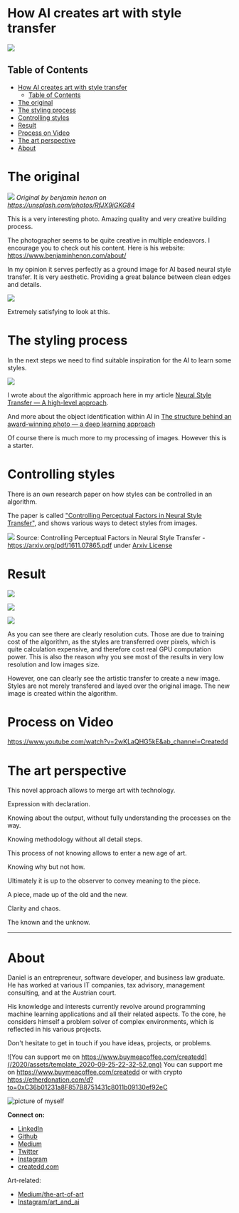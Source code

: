 # How AI creates art with style transfer

![](../assets/analyzingArtAndAi_2020-12-25-11-06-44.png)


## Table of Contents

- [How AI creates art with style transfer](#how-ai-creates-art-with-style-transfer)
  - [Table of Contents](#table-of-contents)
- [The original](#the-original)
- [The styling process](#the-styling-process)
- [Controlling styles](#controlling-styles)
- [Result](#result)
- [Process on Video](#process-on-video)
- [The art perspective](#the-art-perspective)
- [About](#about)


# The original

![](../assets/analyzingArtAndAi_2020-12-25-11-20-46.png)
*Original by benjamin henon on https://unsplash.com/photos/RfJX9jGKG84*

This is a very interesting photo. Amazing quality and very creative building process.

The photographer seems to be quite creative in multiple endeavors. I encourage you to check out his content. Here is his website: https://www.benjaminhenon.com/about/

In my opinion it serves perfectly as a ground image for AI based neural style transfer. It is very aesthetic. Providing a great balance between clean edges and details.

![](../assets/analyzingArtAndAi_2020-12-25-11-28-07.png)

Extremely satisfying to look at this.

# The styling process

In the next steps we need to find suitable inspiration for the AI to learn some styles.

![](../assets/searchStyles.gif)

I wrote about the algorithmic approach here in my article [Neural Style Transfer — A high-level approach](https://towardsdatascience.com/neural-style-transfer-a-high-level-approach-250d4414c56b).

And more about the object identification within AI in [The structure behind an award-winning photo — a deep learning approach](https://towardsdatascience.com/the-essence-behind-an-award-winning-photo-an-ai-approach-f044d908d412)

Of course there is much more to my processing of images. However this is a starter.

# Controlling styles

There is an own research paper on how styles can be controlled in an algorithm.

The paper is called ["Controlling Perceptual Factors in Neural Style Transfer"](https://arxiv.org/pdf/1611.07865.pdf), and shows various ways to detect styles from images.

![](../assets/analyzingArtAndAi_2020-12-26-10-49-33.png)
Source: Controlling Perceptual Factors in Neural Style Transfer - https://arxiv.org/pdf/1611.07865.pdf under [Arxiv License](https://arxiv.org/help/license)


# Result

![](../assets/analyzingArtAndAi_2020-12-25-11-06-44.png)

![](../assets/analyzingArtAndAi_2020-12-25-12-03-32.png)

![](../assets/analyzingArtAndAi_2020-12-26-10-34-49.png)

As you can see there are clearly resolution cuts. Those are due to training cost of the algorithm, as the styles are transferred over pixels, which is quite calculation expensive, and therefore cost real GPU computation power. This is also the reason why you see most of the results in very low resolution and low images size.

However, one can clearly see the artistic transfer to create a new image. Styles are not merely transfered and layed over the original image. The new image is created within the algorithm.

# Process on Video

https://www.youtube.com/watch?v=2wKLaQHG5kE&ab_channel=Createdd


# The art perspective

This novel approach allows to merge art with technology.

Expression with declaration.

Knowing about the output, without fully understanding the processes on the way.

Knowing methodology without all detail steps.

This process of not knowing allows to enter a new age of art.

Knowing why but not how.

Ultimately it is up to the observer to convey meaning to the piece.

A piece, made up of the old and the new.

Clarity and chaos.

The known and the unknow.



---

# About

Daniel is an entrepreneur, software developer, and business law graduate. He has worked at various IT companies, tax advisory, management consulting, and at the Austrian court.

His knowledge and interests currently revolve around programming machine learning applications and all their related aspects. To the core, he considers himself a problem solver of complex environments, which is reflected in his various projects.

Don't hesitate to get in touch if you have ideas, projects, or problems.

![You can support me on https://www.buymeacoffee.com/createdd](/2020/assets/template_2020-09-25-22-32-52.png)
You can support me on https://www.buymeacoffee.com/createdd or with crypto https://etherdonation.com/d?to=0xC36b01231a8F857B8751431c8011b09130ef92eC


![picture of myself](https://avatars2.githubusercontent.com/u/22077628?s=460&v=4)

**Connect on:**
- [LinkedIn](https://www.linkedin.com/in/createdd)
- [Github](https://github.com/Createdd)
- [Medium](https://medium.com/@createdd)
- [Twitter](https://twitter.com/_createdd)
- [Instagram](https://www.instagram.com/create.dd/)
- [createdd.com](https://www.createdd.com/)

Art-related:
- [Medium/the-art-of-art](https://medium.com/the-art-of-art)
- [Instagram/art_and_ai](https://www.instagram.com/art_and_ai/)

<!-- Written by Daniel Deutsch -->